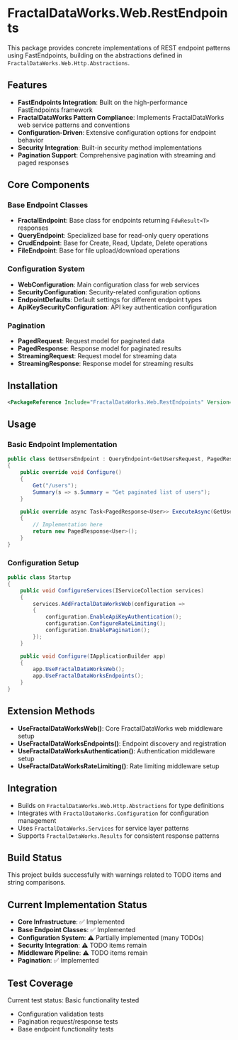 # FractalDataWorks.Web.RestEndpoints

This package provides concrete implementations of REST endpoint patterns using FastEndpoints, building on the abstractions defined in `FractalDataWorks.Web.Http.Abstractions`.

## Features

- **FastEndpoints Integration**: Built on the high-performance FastEndpoints framework
- **FractalDataWorks Pattern Compliance**: Implements FractalDataWorks web service patterns and conventions
- **Configuration-Driven**: Extensive configuration options for endpoint behavior
- **Security Integration**: Built-in security method implementations
- **Pagination Support**: Comprehensive pagination with streaming and paged responses

## Core Components

### Base Endpoint Classes
- **FractalEndpoint**: Base class for endpoints returning `FdwResult<T>` responses
- **QueryEndpoint**: Specialized base for read-only query operations
- **CrudEndpoint**: Base for Create, Read, Update, Delete operations
- **FileEndpoint**: Base for file upload/download operations

### Configuration System
- **WebConfiguration**: Main configuration class for web services
- **SecurityConfiguration**: Security-related configuration options
- **EndpointDefaults**: Default settings for different endpoint types
- **ApiKeySecurityConfiguration**: API key authentication configuration

### Pagination
- **PagedRequest**: Request model for paginated data
- **PagedResponse<T>**: Response model for paginated results
- **StreamingRequest**: Request model for streaming data
- **StreamingResponse<T>**: Response model for streaming results

## Installation

```xml
<PackageReference Include="FractalDataWorks.Web.RestEndpoints" Version="1.0.0" />
```

## Usage

### Basic Endpoint Implementation

```csharp
public class GetUsersEndpoint : QueryEndpoint<GetUsersRequest, PagedResponse<User>>
{
    public override void Configure()
    {
        Get("/users");
        Summary(s => s.Summary = "Get paginated list of users");
    }

    public override async Task<PagedResponse<User>> ExecuteAsync(GetUsersRequest req, CancellationToken ct)
    {
        // Implementation here
        return new PagedResponse<User>();
    }
}
```

### Configuration Setup

```csharp
public class Startup
{
    public void ConfigureServices(IServiceCollection services)
    {
        services.AddFractalDataWorksWeb(configuration =>
        {
            configuration.EnableApiKeyAuthentication();
            configuration.ConfigureRateLimiting();
            configuration.EnablePagination();
        });
    }

    public void Configure(IApplicationBuilder app)
    {
        app.UseFractalDataWorksWeb();
        app.UseFractalDataWorksEndpoints();
    }
}
```

## Extension Methods

- **UseFractalDataWorksWeb()**: Core FractalDataWorks web middleware setup
- **UseFractalDataWorksEndpoints()**: Endpoint discovery and registration  
- **UseFractalDataWorksAuthentication()**: Authentication middleware setup
- **UseFractalDataWorksRateLimiting()**: Rate limiting middleware setup

## Integration

- Builds on `FractalDataWorks.Web.Http.Abstractions` for type definitions
- Integrates with `FractalDataWorks.Configuration` for configuration management
- Uses `FractalDataWorks.Services` for service layer patterns
- Supports `FractalDataWorks.Results` for consistent response patterns

## Build Status

This project builds successfully with warnings related to TODO items and string comparisons.

## Current Implementation Status

- **Core Infrastructure**: ✅ Implemented
- **Base Endpoint Classes**: ✅ Implemented  
- **Configuration System**: ⚠️ Partially implemented (many TODOs)
- **Security Integration**: ⚠️ TODO items remain
- **Middleware Pipeline**: ⚠️ TODO items remain
- **Pagination**: ✅ Implemented

## Test Coverage

Current test status: Basic functionality tested
- Configuration validation tests
- Pagination request/response tests  
- Base endpoint functionality tests